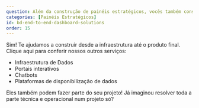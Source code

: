 ```yaml
---
question: Além da construção de painéis estratégicos, vocês também constroem a infraestrutura necessária para que ele funcione bem?
categories: [Painéis Estratégicos]
id: bd-end-to-end-dashboard-solutions
order: 15
---
```


Sim! Te ajudamos a construir desde a infraestrutura até o produto final. Clique aqui para conferir nossos outros serviços:

- Infraestrutura de Dados
- Portais interativos
- Chatbots
- Plataformas de disponibilização de dados

Eles também podem fazer parte do seu projeto! Já imaginou resolver toda a parte técnica e operacional num projeto só?